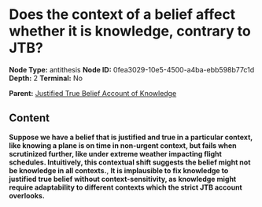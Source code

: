 # Does the context of a belief affect whether it is knowledge, contrary to JTB?

**Node Type:** antithesis
**Node ID:** 0fea3029-10e5-4500-a4ba-ebb598b77c1d
**Depth:** 2
**Terminal:** No

**Parent:** [Justified True Belief Account of Knowledge](justified-true-belief-account-of-knowledge.md)

## Content

**Suppose we have a belief that is justified and true in a particular context, like knowing a plane is on time in non-urgent context, but fails when scrutinized further, like under extreme weather impacting flight schedules. Intuitively, this contextual shift suggests the belief might not be knowledge in all contexts.**, **It is implausible to fix knowledge to justified true belief without context-sensitivity, as knowledge might require adaptability to different contexts which the strict JTB account overlooks.**
